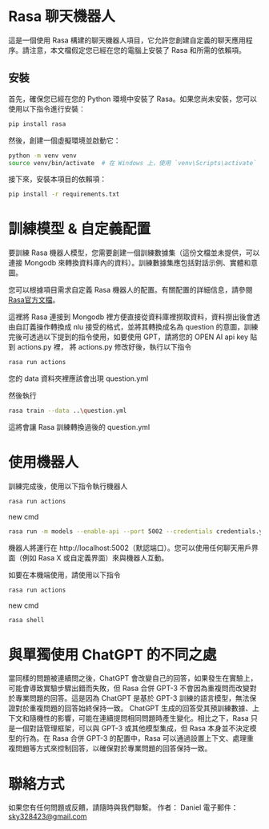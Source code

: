 # Rasa 聊天機器人

這是一個使用 Rasa 構建的聊天機器人項目，它允許您創建自定義的聊天應用程序。請注意，本文檔假定您已經在您的電腦上安裝了 Rasa 和所需的依賴項。

## 安裝

首先，確保您已經在您的 Python 環境中安裝了 Rasa。如果您尚未安裝，您可以使用以下指令進行安裝：

```bash
pip install rasa
```

然後，創建一個虛擬環境並啟動它：

```bash
python -m venv venv
source venv/bin/activate  # 在 Windows 上，使用 `venv\Scripts\activate`
```

接下來，安裝本項目的依賴項：
```bash
pip install -r requirements.txt
```

# 訓練模型 & 自定義配置
要訓練 Rasa 機器人模型，您需要創建一個訓練數據集（這份文檔並未提供，可以連接 Mongodb 來轉換資料庫內的資料）。訓練數據集應包括對話示例、實體和意圖。

您可以根據項目需求自定義 Rasa 機器人的配置。有關配置的詳細信息，請參閱 [Rasa官方文檔](https://rasa.com/docs/rasa/)。

這裡將 Rasa 連接到 Mongodb 裡方便直接從資料庫裡撈取資料，資料撈出後會透由自訂義操作轉換成 nlu 接受的格式，並將其轉換成名為 question 的意圖，訓練完後可透過以下提到的指令使用，如要使用 GPT，請將您的 OPEN AI api key  貼到 actions.py 裡，
將 actions.py 修改好後，執行以下指令

```bash
rasa run actions
```
您的 data 資料夾裡應該會出現 question.yml

然後執行
```bash
rasa train --data ..\question.yml
```
這將會讓 Rasa 訓練轉換過後的 question.yml 


# 使用機器人
訓練完成後，使用以下指令執行機器人
```bash
rasa run actions
```
new cmd
```bash
rasa run -m models --enable-api --port 5002 --credentials credentials.yml
```

機器人將運行在 http://localhost:5002（默認端口）。您可以使用任何聊天用戶界面（例如 Rasa X 或自定義界面）來與機器人互動。

如要在本機端使用，請使用以下指令
```bash
rasa run actions
```
new cmd
```bash
rasa shell
```

# 與單獨使用 ChatGPT 的不同之處
當同樣的問題被連續問之後，ChatGPT 會改變自己的回答，如果發生在實驗上，可能會導致實驗步驟出錯而失敗，但 Rasa 合併 GPT-3 不會因為重複問而改變對於專業問題的回答。這是因為 ChatGPT 是基於 GPT-3 訓練的語言模型，無法保證對於重複問題的回答始終保持一致。 ChatGPT 生成的回答受其預訓練數據、上下文和隨機性的影響，可能在連續提問相同問題時產生變化。相比之下，Rasa 只是一個對話管理框架，可以與 GPT-3 或其他模型集成，但 Rasa 本身並不決定模型的行為。在 Rasa 合併 GPT-3 的配置中，Rasa 可以通過設置上下文、處理重複問題等方式來控制回答，以確保對於專業問題的回答保持一致。

# 聯絡方式
如果您有任何問題或反饋，請隨時與我們聯繫。
作者： Daniel
電子郵件：sky328423@gmail.com
